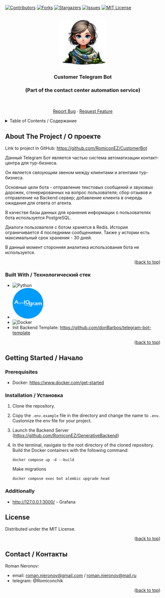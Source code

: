 [![Contributors][contributors-shield]][contributors-url]
[![Forks][forks-shield]][forks-url]
[![Stargazers][stars-shield]][stars-url]
[![Issues][issues-shield]][issues-url]
[![MIT License][license-shield]][license-url]


<!-- PROJECT LOGO -->
<br />
<div align="center">
  <a href="https://github.com/RomiconEZ/CustomerBot">
    <img src="readme_images/cust-bot-logo.jpg" alt="Logo" width="150" height="150">
  </a>

  <h3 align="center">Customer Telegram Bot</h3>
<h3 align="center">(Part of the contact center automation service)</h3>

  <p align="center">
    <br />
    <br />
    <a href="https://github.com/RomiconEZ/CustomerBot/issues">Report Bug</a>
    ·
    <a href="https://github.com/RomiconEZ/CustomerBot/issues">Request Feature</a>
  </p>
</div>



<!-- TABLE OF CONTENTS -->
<details>
  <summary>Table of Contents / Содержание</summary>
  <ol>
    <li>
      <a href="#about-the-project--о-проекте">About The Project / О проекте</a>
      <ul>
        <li><a href="#built-with--технологический-стек">Built With / Технологический стек</a></li>
      </ul>
    </li>
    <li>
      <a href="#getting-started--начало">Getting Started / Начало</a>
      <ul>
        <li><a href="#prerequisites">Prerequisites</a></li>
        <li><a href="#installation--установка">Installation / Установка</a></li>
      </ul>
    </li>
    <li><a href="#license">License</a></li>
    <li><a href="#contact--контакты">Contact / Контакты</a></li>
  </ol>
</details>




<!-- ABOUT THE PROJECT -->
## About The Project / О проекте

Link to project in GitHub: https://github.com/RomiconEZ/CustomerBot

Данный Telegram Бот является частью система автоматизации контакт-центра для тур-бизнеса.

Он является связующим звеном между клиентами и агентами тур-бизнеса.

Основные цели бота - отправление текстовых сообщений и звуковых дорожек, сгенерированных на вопрос пользователя; 
сбор отзывов и отправление на Backend сервер;
добавление клиента в очередь ожидания для ответа от агента.

В качестве базы данных для хранения информации о пользователях бота используется PostgreSQL.

Диалоги пользователя с ботом хранятся в Redis. История ограничивается 4 последними сообщениями. 
Также у истории есть максимальный срок хранения - 30 дней.

В данный момент сторонняя аналитика использования бота не используется.

<p align="right">(<a href="#readme-top">back to top</a>)</p>



### Built With / Технологический стек

* ![Python][Python.com]
* <img src="readme_images/aiogram_logo.png" alt="lc_ch" style="width:100px; height:auto;">
* ![Docker][Docker.com]
* Init Backend Template: https://github.com/donBarbos/telegram-bot-template


<p align="right">(<a href="#readme-top">back to top</a>)</p>



<!-- GETTING STARTED -->
## Getting Started / Начало

### Prerequisites
- Docker: https://www.docker.com/get-started

### Installation / Установка

1. Clone the repository.

2. Copy the `.env.example` file in the directory and change the name to `.env`. Customize the env file for your project.

3. Launch the Backend Server (https://github.com/RomiconEZ/GenerativeBackend)


4. In the terminal, navigate to the root directory of the cloned repository. Build the Docker containers with the following command:
   ```shell
   docker compose up -d --build
   ```
   Make migrations
   ```shell
   docker compose exec bot alembic upgrade head
   ```

### Additionally
* http://127.0.0.1:3000/ - Grafana

<!-- LICENSE -->
## License

Distributed under the MIT License.

<p align="right">(<a href="#readme-top">back to top</a>)</p>



<!-- CONTACT -->
## Contact / Контакты

Roman Neronov:
* email: roman.nieronov@gmail.com / roman.nieronov@mail.ru
* telegram: @Romiconchik

<p align="right">(<a href="#readme-top">back to top</a>)</p>



<!-- MARKDOWN LINKS & IMAGES -->
<!-- https://www.markdownguide.org/basic-syntax/#reference-style-links -->
[contributors-shield]: https://img.shields.io/github/contributors/RomiconEZ/CustomerBot.svg?style=for-the-badge
[contributors-url]: https://github.com/RomiconEZ/CustomerBot/graphs/contributors
[forks-shield]: https://img.shields.io/github/forks/RomiconEZ/CustomerBot.svg?style=for-the-badge
[forks-url]: https://github.com/RomiconEZ/CustomerBot/network/members
[stars-shield]: https://img.shields.io/github/stars/RomiconEZ/CustomerBot.svg?style=for-the-badge
[stars-url]: https://github.com/RomiconEZ/CustomerBot/stargazers
[issues-shield]: https://img.shields.io/github/issues/RomiconEZ/CustomerBot.svg?style=for-the-badge
[issues-url]: https://github.com/RomiconEZ/CustomerBot/issues
[license-shield]: https://img.shields.io/github/license/RomiconEZ/CustomerBot.svg?style=for-the-badge
[license-url]: https://github.com/RomiconEZ/CustomerBot/blob/master/LICENSE.txt


[Python.com]: https://img.shields.io/badge/Python-14354C?style=for-the-badge&logo=python&logoColor=white

[Docker.com]: https://img.shields.io/badge/docker-%230db7ed.svg?style=for-the-badge&logo=docker&logoColor=white

